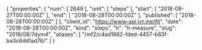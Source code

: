 {
  "properties": {
    "num": [
      2649
    ],
    "unit": [
      "steps"
    ],
    "start": [
      "2018-08-27T00:00:00Z"
    ],
    "end": [
      "2018-08-28T00:00:00Z"
    ],
    "published": [
      "2018-08-28T00:00:00Z"
    ]
  },
  "client_id": "https://www-api.jvt.me/fit",
  "date": "2018-08-28T00:00:00Z",
  "kind": "steps",
  "h": "h-measure",
  "slug": "2018/08/7dym4",
  "aliases": [
    "/mf2/c4ad1862-fded-4457-b83f-ba3c6dd1ad76/"
  ]
}
